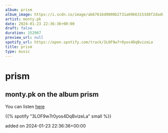 ```yaml
---
album: prism
album_image: https://i.scdn.co/image/ab67616d0000b2731a69663153d8f2dad8946bb4
artist: monty.pk
date: 2024-01-23 22:36:36+00:00
draft: false
duration: 152967
preview_url: null
spotify_url: https://open.spotify.com/track/3LOF9w7r0yos4DqBvizeLa
title: prism
type: music
---
```



# prism

## monty.pk on the album prism

You can listen [here](https://open.spotify.com/track/3LOF9w7r0yos4DqBvizeLa)

{{% spotify "3LOF9w7r0yos4DqBvizeLa" small %}}

added on 2024-01-23 22:36:36+00:00